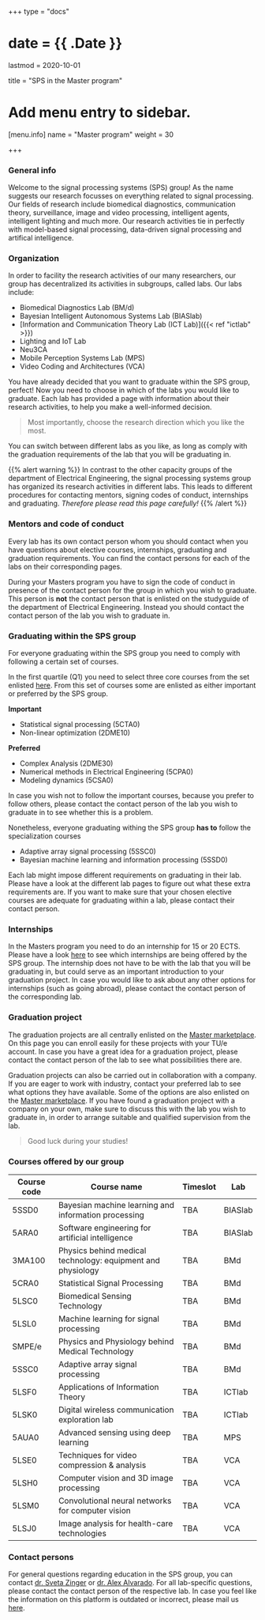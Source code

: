+++
type = "docs"

# date = {{ .Date }}
lastmod = 2020-10-01

title = "SPS in the Master program"

# Add menu entry to sidebar.
[menu.info]
  name = "Master program"
  weight = 30

+++

### General info
Welcome to the signal processing systems (SPS) group!
As the name suggests our research focusses on everything related to signal processing.
Our fields of research include biomedical diagnostics, communication theory, surveillance, image and video processing, intelligent agents, intelligent lighting and much more.
Our research activities tie in perfectly with model-based signal processing, data-driven signal processing and artifical intelligence.

### Organization
In order to facility the research activities of our many researchers, our group has decentralized its activities in subgroups, called labs.
Our labs include:
- Biomedical Diagnostics Lab (BM/d)
- Bayesian Intelligent Autonomous Systems Lab (BIASlab)
- [Information and Communication Theory Lab (ICT Lab)]({{< ref "ictlab" >}})
- Lighting and IoT Lab
- Neu3CA
- Mobile Perception Systems Lab (MPS)
- Video Coding and Architectures (VCA)

You have already decided that you want to graduate within the SPS group, perfect!
Now you need to choose in which of the labs you would like to graduate.
Each lab has provided a page with information about their research activities, to help you make a well-informed decision.
> Most importantly, choose the research direction which you like the most.

You can switch between different labs as you like, as long as comply with the graduation requirements of the lab that you will be graduating in.

{{% alert warning %}}
In contrast to the other capacity groups of the department of Electrical Engineering, the signal processing systems group has organized its research activities in different labs. This leads to different procedures for contacting mentors, signing codes of conduct, internships and graduating. *Therefore please read this page carefully!*
{{% /alert %}}


### Mentors and code of conduct
Every lab has its own contact person whom you should contact when you have questions about elective courses, internships, graduating and graduation requirements.
You can find the contact persons for each of the labs on their corresponding pages.

During your Masters program you have to sign the code of conduct in presence of the contact person for the group in which you wish to graduate.
This person is **not** the contact person that is enlisted on the studyguide of the department of Electrical Engineering.
Instead you should contact the contact person of the lab you wish to graduate in.


### Graduating within the SPS group
For everyone graduating within the SPS group you need to comply with following a certain set of courses.

In the first quartile (Q1) you need to select three core courses from the set enlisted [here](https://studiegids.tue.nl/opleidingen/graduate-school/masters-programs/electrical-engineering/curriculum/core-courses/).
From this set of courses some are enlisted as either important or preferred by the SPS group.

**Important**
- Statistical signal processing (5CTA0)
- Non-linear optimization (2DME10)

**Preferred**
- Complex Analysis (2DME30)
- Numerical methods in Electrical Engineering (5CPA0)
- Modeling dynamics (5CSA0)

In case you wish not to follow the important courses, because you prefer to follow others, please contact the contact person of the lab you wish to graduate in to see whether this is a problem.

Nonetheless, everyone graduating withing the SPS group **has to** follow the specialization courses
- Adaptive array signal processing (5SSC0)
- Bayesian machine learning and information processing (5SSD0)

Each lab might impose different requirements on graduating in their lab.
Please have a look at the different lab pages to figure out what these extra requirements are.
If you want to make sure that your chosen elective courses are adequate for graduating within a lab, please contact their contact person.


### Internships
In the Masters program you need to do an internship for 15 or 20 ECTS.
Please have a look [here](https://master.ele.tue.nl/) to see which internships are being offered by the SPS group.
The internship does not have to be with the lab that you will be graduating in, but could serve as an important introduction to your graduation project.
In case you would like to ask about any other options for internships (such as going abroad), please contact the contact person of the corresponding lab.


### Graduation project
The graduation projects are all centrally enlisted on the [Master marketplace](https://master.ele.tue.nl/).
On this page you can enroll easily for these projects with your TU/e account.
In case you have a great idea for a graduation project, please contact the contact person of the lab to see what possibilities there are.

Graduation projects can also be carried out in collaboration with a company.
If you are eager to work with industry, contact your preferred lab to see what options they have available.
Some of the options are also enlisted on the [Master marketplace](https://master.ele.tue.nl/).
If you have found a graduation project with a company on your own, make sure to discuss this with the lab you wish to graduate in, in order to arrange suitable and qualified supervision from the lab.

> Good luck during your studies!

### Courses offered by our group
| Course code   | Course name                                                   | Timeslot      | Lab         |
|---------------|---------------------------------------------------------------|---------------|-------------|
|    5SSD0      |   Bayesian machine learning and information processing        | TBA           | BIASlab     |
|    5ARA0      |   Software engineering for artificial intelligence            | TBA           | BIASlab     |
|    3MA100     |   Physics behind medical technology: equipment and physiology | TBA           | BMd         |
|    5CRA0      |   Statistical Signal Processing                               | TBA           | BMd         |
|    5LSC0      |   Biomedical Sensing Technology                               | TBA           | BMd         |
|    5LSL0      |   Machine learning for signal processing                      | TBA           | BMd         |
|    SMPE/e     |   Physics and Physiology behind Medical Technology            | TBA           | BMd         |
|    5SSC0      |   Adaptive array signal processing                            | TBA           | BMd         |
|    5LSF0      |   Applications of Information Theory                          | TBA           | ICTlab      |
|    5LSK0      |   Digital wireless communication exploration lab              | TBA           | ICTlab      |
|    5AUA0      |   Advanced sensing using deep learning                        | TBA           | MPS         |
|    5LSE0      |   Techniques for video compression & analysis                 | TBA           | VCA         |
|    5LSH0      |   Computer vision and 3D image processing                     | TBA           | VCA         |
|    5LSM0      |   Convolutional neural networks for computer vision           | TBA           | VCA         |
|    5LSJ0      |   Image analysis for health-care technologies                 | TBA           | VCA         |

### Contact persons
For general questions regarding education in the SPS group, you can contact <a href="mailto:s.zinger@tue.nl?subject=[SPS Education]%20{specify question here}">dr. Sveta Zinger</a> or <a href="mailto:a.alvarado@tue.nl?subject=[SPS Education]%20{specify question here}">dr. Alex Alvarado</a>. For all lab-specific questions, please contact the contact person of the respective lab. In case you feel like the information on this platform is outdated or incorrect, please mail us <a href="mailto:s.zinger@tue.nl;a.alvarado@tue.nl?cc=sps.education@tue.nl&subject=[SPS Education]%20{specify question here}">here</a>.
